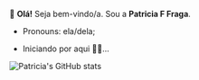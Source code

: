 👋 **Olá!** Seja bem-vindo/a. Sou a **Patricia F Fraga**.

- Pronouns: ela/dela;
  
- Iniciando por aqui 🤷‍♀️...

![Patricia's GitHub stats](https://github-readme-stats.vercel.app/api?username=patriciafraga\&rank_icon=github\&hide=issues\&show_icons=true\&theme=tokyonight)
